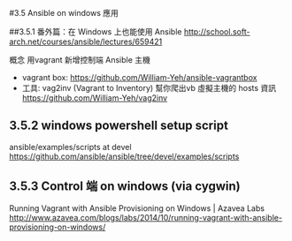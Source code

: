 #3.5 Ansible on windows 應用

##3.5.1 番外篇：在 Windows 上也能使用 Ansible
http://school.soft-arch.net/courses/ansible/lectures/659421

概念 用vagrant 新增控制端 Ansible 主機  
- vagrant box:  https://github.com/William-Yeh/ansible-vagrantbox  
- 工具: vag2inv (Vagrant to Inventory) 幫你爬出vb 虛擬主機的 hosts 資訊  
https://github.com/William-Yeh/vag2inv

## 3.5.2 windows powershell setup script

ansible/examples/scripts at devel   
https://github.com/ansible/ansible/tree/devel/examples/scripts


## 3.5.3 Control 端 on windows (via cygwin)

Running Vagrant with Ansible Provisioning on Windows | Azavea Labs  
http://www.azavea.com/blogs/labs/2014/10/running-vagrant-with-ansible-provisioning-on-windows/

